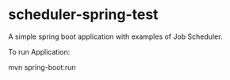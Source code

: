 # scheduler-spring-test
A simple spring boot application with examples of Job Scheduler.

To run Application:

mvn spring-boot:run